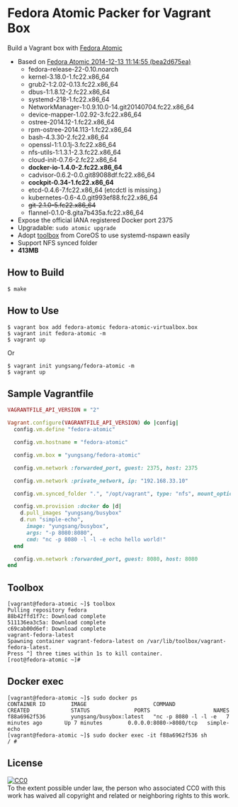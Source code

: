 # Fedora Atomic Packer for Vagrant Box

Build a Vagrant box with [Fedora Atomic](http://www.projectatomic.io/)

- Based on [Fedora Atomic 2014-12-13 11:14:55 (bea2d675ea)](http://download.fedoraproject.org/pub/fedora/linux/atomic/rawhide/refs/heads/fedora-atomic/rawhide/x86_64/)
 	- fedora-release-22-0.10.noarch
	- kernel-3.18.0-1.fc22.x86_64
	- grub2-1:2.02-0.13.fc22.x86_64
	- dbus-1:1.8.12-2.fc22.x86_64
	- systemd-218-1.fc22.x86_64
	- NetworkManager-1:0.9.10.0-14.git20140704.fc22.x86_64
	- device-mapper-1.02.92-3.fc22.x86_64
	- ostree-2014.12-1.fc22.x86_64
	- rpm-ostree-2014.113-1.fc22.x86_64
	- bash-4.3.30-2.fc22.x86_64
	- openssl-1:1.0.1j-3.fc22.x86_64
	- nfs-utils-1:1.3.1-2.3.fc22.x86_64
	- cloud-init-0.7.6-2.fc22.x86_64
	- **docker-io-1.4.0-2.fc22.x86_64**
	- cadvisor-0.6.2-0.0.git89088df.fc22.x86_64
	- **cockpit-0.34-1.fc22.x86_64**
	- etcd-0.4.6-7.fc22.x86_64 (etcdctl is missing.)
	- kubernetes-0.6-4.0.git993ef88.fc22.x86_64
	- <del>git-2.1.0-5.fc22.x86_64</del>
	- flannel-0.1.0-8.gita7b435a.fc22.x86_64
- Expose the official IANA registered Docker port 2375
- Upgradable: `sudo atomic upgrade`
- Adopt [toolbox](https://github.com/YungSang/toolbox/tree/fedora-atomic) from CoreOS to use systemd-nspawn easily
- Support NFS synced folder
- **413MB**

## How to Build

```
$ make
```

## How to Use

```
$ vagrant box add fedora-atomic fedora-atomic-virtualbox.box
$ vagrant init fedora-atomic -m
$ vagrant up
```

Or

```
$ vagrant init yungsang/fedora-atomic -m
$ vagrant up
```

## Sample Vagrantfile

```ruby
VAGRANTFILE_API_VERSION = "2"

Vagrant.configure(VAGRANTFILE_API_VERSION) do |config|
  config.vm.define "fedora-atomic"

  config.vm.hostname = "fedora-atomic"

  config.vm.box = "yungsang/fedora-atomic"

  config.vm.network :forwarded_port, guest: 2375, host: 2375

  config.vm.network :private_network, ip: "192.168.33.10"

  config.vm.synced_folder ".", "/opt/vagrant", type: "nfs", mount_options: ["nolock", "vers=3", "udp"]

  config.vm.provision :docker do |d|
    d.pull_images "yungsang/busybox"
    d.run "simple-echo",
      image: "yungsang/busybox",
      args: "-p 8080:8080",
      cmd: "nc -p 8080 -l -l -e echo hello world!"
  end

  config.vm.network :forwarded_port, guest: 8080, host: 8080
end
```

## Toolbox

```
[vagrant@fedora-atomic ~]$ toolbox
Pulling repository fedora
88b42ffd1f7c: Download complete
511136ea3c5a: Download complete
c69cab00d6ef: Download complete
vagrant-fedora-latest
Spawning container vagrant-fedora-latest on /var/lib/toolbox/vagrant-fedora-latest.
Press ^] three times within 1s to kill container.
[root@fedora-atomic ~]# 
```

## Docker exec

```
[vagrant@fedora-atomic ~]$ sudo docker ps
CONTAINER ID        IMAGE                     COMMAND                CREATED             STATUS              PORTS                    NAMES
f88a6962f536        yungsang/busybox:latest   "nc -p 8080 -l -l -e   7 minutes ago       Up 7 minutes        0.0.0.0:8080->8080/tcp   simple-echo
[vagrant@fedora-atomic ~]$ sudo docker exec -it f88a6962f536 sh
/ # 
```

## License

[![CC0](http://i.creativecommons.org/p/zero/1.0/88x31.png)](http://creativecommons.org/publicdomain/zero/1.0/)  
To the extent possible under law, the person who associated CC0 with this work has waived all copyright and related or neighboring rights to this work.
